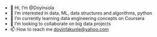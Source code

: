 - 👋 Hi, I’m @Doyinsola
- 👀 I’m interested in data, ML, data structures and algorithms, python
- 🌱 I’m currently learning data engineering concepts on Coursera
- 💞️ I’m looking to collaborate on big data projects
- 📫 How to reach me doyinfakunle@yahoo.com

<!---
Doyinsola/Doyinsola is a ✨ special ✨ repository because its `README.md` (this file) appears on your GitHub profile.
You can click the Preview link to take a look at your changes.
--->
